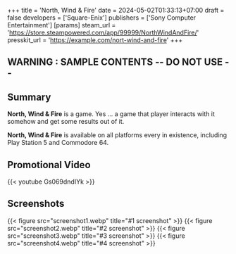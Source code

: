 +++
title = 'North, Wind & Fire'
date = 2024-05-02T01:33:13+07:00
draft = false
developers = ['Square-Enix']
publishers = ['Sony Computer Entertainment']
[params]
    steam_url = 'https://store.steampowered.com/app/99999/NorthWindAndFire/'
    presskit_url = 'https://example.com/nort-wind-and-fire'
+++

## WARNING : SAMPLE CONTENTS -- DO NOT USE --

## Summary

**North, Wind & Fire** is a game. Yes ... a game that player interacts with it somehow and get some results out of it.

**North, Wind & Fire** is available on all platforms every in existence, including Play Station 5 and Commodore 64.

## Promotional Video

{{< youtube Gs069dndIYk >}}

## Screenshots

{{< figure src="screenshot1.webp" title="#1 screenshot" >}}
{{< figure src="screenshot2.webp" title="#2 screenshot" >}}
{{< figure src="screenshot3.webp" title="#3 screenshot" >}}
{{< figure src="screenshot4.webp" title="#4 screenshot" >}}
